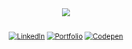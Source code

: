 <div id="header" align="center">
  <img src="https://media.giphy.com/media/LMcB8XospGZO8UQq87/giphy.gif">
</div>

<br>

<div align="center">
  
  <a href="https://www.linkedin.com/in/simmyvarghese/">![LinkedIn](https://img.shields.io/badge/linkedin-%230077B5.svg?style=for-the-badge&logo=linkedin&logoColor=white)</a>
  <a href="[https://www.linkedin.com/in/simmyvarghese/](https://simmypayyappillyvarghese.github.io/simmyvarghese-portfolio/)">![Portfolio](https://img.shields.io/badge/portfolio-%23FFC0CB.svg?style=for-the-badge&logo=portfolio&logoColor=white)</a>
  <a href="[https://www.linkedin.com/in/simmyvarghese/](https://codepen.io/your-work?cursor=ZD0xJm89MCZwPTEmdj01Njc3MDk0NQ==)">![Codepen](https://img.shields.io/badge/codepen-%23800080.svg?style=for-the-badge&logo=codepen&logoColor=white)
  
</div>
